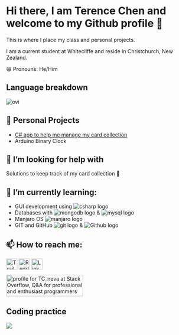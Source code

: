 # Hi there, I am Terence Chen and welcome to my Github profile 👋
This is where I place my class and personal projects.

I am a current student at Whitecliffe and reside in Christchurch, New Zealand.

😄 Pronouns: He/Him

## Language breakdown

<img src="https://github-readme-stats-sigma-five.vercel.app/api/top-langs?username=TcPirate1&show_icons=true&locale=en&layout=compact&theme=chartreuse-dark" alt="ovi" />

## 🔭 Personal Projects
- [C# app to help me manage my card collection](https://github.com/TcPirate1/FFTCG_collection)
- Arduino Binary Clock

## 🤔 I’m looking for help with
Solutions to keep track of my card collection 🤔

## 🌱 I’m currently learning:
- GUI development using <img src="https://img.shields.io/badge/C%23-239120?style=for-the-badge&logo=c-sharp&logoColor=white" alt="csharp logo"/>
- Databases with <img src="https://img.shields.io/badge/MongoDB-4EA94B?style=for-the-badge&logo=mongodb&logoColor=white" alt="mongodb logo"/> & <img src="https://img.shields.io/badge/MySQL-005C84?style=for-the-badge&logo=mysql&logoColor=white" alt="mysql logo"/>
- Manjaro OS <img src="https://img.shields.io/badge/manjaro-35BF5C?style=for-the-badge&logo=manjaro&logoColor=white" alt="manjaro logo"/>
- GIT and GitHub <img src="https://img.shields.io/badge/GIT-E44C30?style=for-the-badge&logo=git&logoColor=white" alt="git logo"/> & <img src="https://img.shields.io/badge/GitHub-100000?style=for-the-badge&logo=github&logoColor=white" alt="Github logo"/>

## 📫 How to reach me:

<a href="https://trailblazer.me/id/terencedchen" target="_blank"><img align="center" src="https://img.shields.io/badge/Salesforce-00A1E0?style=for-the-badge&logo=Salesforce&logoColor=white" alt="Trailblazer Profile" height="30" /></a>
<a href="https://www.reddit.com/user/Lack0frecipes" target="_blank"><img align="center" src="https://img.shields.io/badge/Reddit-FF4500?style=for-the-badge&logo=reddit&logoColor=white" alt="Reddit" height="30" /></a>
<a href="https://www.linkedin.com/in/terence-dongxu-chen" target="_blank"><img align="center" src="https://github.com/mishmanners/MishManners/blob/master/socials/transparent-Linkedin-logo-icon.png" alt="Linkedin Profile" height="30" /></a>

<a href="https://stackoverflow.com/users/22069618/tc-neva" target="_blank"><img src="https://stackoverflow.com/users/flair/22069618.png?theme=clean" width="208" height="58" alt="profile for TC_neva at Stack Overflow, Q&amp;A for professional and enthusiast programmers" title="profile for TC_neva at Stack Overflow, Q&amp;A for professional and enthusiast programmers"></a>

## Coding practice

<a href="https://www.codewars.com/users/TcPirate1" target="_blank"><img src="https://www.codewars.com/users/TcPirate1/badges/micro"></a>
<!--
**TcPirate1/TcPirate1** is a ✨ _special_ ✨ repository because its `README.md` (this file) appears on your GitHub profile.

Here are some ideas to get you started:

- 🔭 I’m currently working on ...
- 🌱 I’m currently learning ...
- 👯 I’m looking to collaborate on ...
- 🤔 I’m looking for help with ...
- 💬 Ask me about ...
- 📫 How to reach me: ...
- 😄 Pronouns: ...
- ⚡ Fun fact: ...
-->
